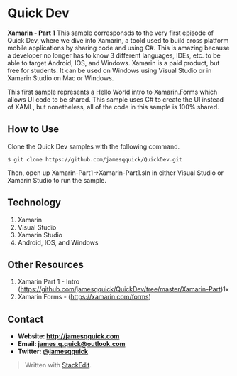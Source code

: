 **Quick Dev**
======
**Xamarin - Part 1** This sample corresponsds to the very first episode of Quick Dev, where we dive into Xamarin, a toold used to build cross platform mobile applications by sharing code and using C#.  This is amazing because a developer no longer has to know 3 different languages, IDEs, etc. to be able to target Android, IOS, and Windows.  Xamarin is a paid product, but free for students.  It can be used on Windows using Visual Studio or in Xamarin Studio on Mac or Windows.

This first sample represents a Hello World intro to Xamarin.Forms which allows UI code to be shared.  This sample uses C# to create the UI instead of XAML, but nonetheless, all of the code in this sample is 100% shared.

## **How to Use**

Clone the Quick Dev samples with the following command.

```$ git clone https://github.com/jamesqquick/QuickDev.git ```

Then, open up Xamarin-Part1->Xamarin-Part1.sln in either Visual Studio or Xamarin Studio to run the sample.

## **Technology**

 1. Xamarin
 2. Visual Studio
 3. Xamarin Studio
 4. Android, IOS, and Windows




## **Other Resources**
1. Xamarin Part 1 - Intro (https://github.com/jamesqquick/QuickDev/tree/master/Xamarin-Part)1x
2. Xamarin Forms - (https://xamarin.com/forms)



## **Contact** ##
* **Website: http://jamesqquick.com**
* **Email: james.q.quick@outlook.com**
* **Twitter: [@jamesqquick](https:**//**twitter.com/jamesqquick)** 


> Written with [StackEdit](https://stackedit.io/).


